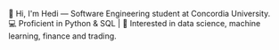 👋 Hi, I'm Hedi — Software Engineering student at Concordia University.  
💻 Proficient in Python & SQL | 🤖 Interested in data science, machine learning, finance and trading.
